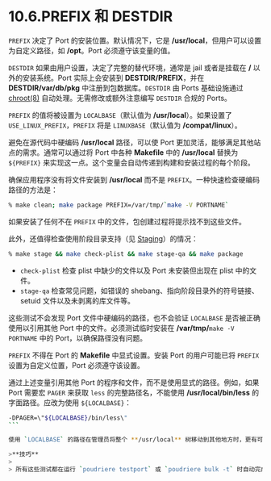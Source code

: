 # 10.6.PREFIX 和 DESTDIR

`PREFIX` 决定了 Port 的安装位置。默认情况下，它是 **/usr/local**，但用户可以设置为自定义路径，如 **/opt**。Port 必须遵守该变量的值。

`DESTDIR` 如果由用户设置，决定了完整的替代环境，通常是 jail 或者是挂载在 **/** 以外的安装系统。Port 实际上会安装到 **DESTDIR/PREFIX**，并在 **DESTDIR/var/db/pkg** 中注册到包数据库。`DESTDIR` 由 Ports 基础设施通过 [chroot(8)](https://man.freebsd.org/cgi/man.cgi?query=chroot&sektion=8&format=html) 自动处理。无需修改或额外注意编写 `DESTDIR` 合规的 Ports。

`PREFIX` 的值将被设置为 `LOCALBASE`（默认值为 **/usr/local**）。如果设置了 `USE_LINUX_PREFIX`，`PREFIX` 将是 `LINUXBASE`（默认值为 **/compat/linux**）。

避免在源代码中硬编码 **/usr/local** 路径，可以使 Port 更加灵活，能够满足其他站点的需求。通常可以通过将 Port 中各种 **Makefile** 中的 **/usr/local** 替换为 `${PREFIX}` 来实现这一点。这个变量会自动传递到构建和安装过程的每个阶段。

确保应用程序没有将文件安装到 **/usr/local** 而不是 `PREFIX`。一种快速检查硬编码路径的方法是：

```sh
% make clean; make package PREFIX=/var/tmp/`make -V PORTNAME`
```

如果安装了任何不在 `PREFIX` 中的文件，包创建过程将提示找不到这些文件。

此外，还值得检查使用阶段目录支持（见 [Staging](https://docs.freebsd.org/en/books/porters-handbook/special/#staging)）的情况：

```sh
% make stage && make check-plist && make stage-qa && make package
```

* `check-plist` 检查 plist 中缺少的文件以及 Port 未安装但出现在 plist 中的文件。
* `stage-qa` 检查常见问题，如错误的 shebang、指向阶段目录外的符号链接、setuid 文件以及未剥离的库文件等。

这些测试不会发现 Port 文件中硬编码的路径，也不会验证 `LOCALBASE` 是否被正确使用以引用其他 Port 中的文件。必须测试临时安装在 **/var/tmp/**`make -V PORTNAME` 中的 Port，以确保路径没有问题。

`PREFIX` 不得在 Port 的 **Makefile** 中显式设置。安装 Port 的用户可能已将 `PREFIX` 设置为自定义位置，Port 必须遵守该设置。

通过上述变量引用其他 Port 的程序和文件，而不是使用显式的路径。例如，如果 Port 需要宏 `PAGER` 来获取 `less` 的完整路径名，不能使用 **/usr/local/bin/less** 的字面路径。应改为使用 `${LOCALBASE}`：

````sh
-DPAGER=\"${LOCALBASE}/bin/less\"
```

使用 `LOCALBASE` 的路径在管理员将整个 **/usr/local** 树移动到其他地方时，更有可能仍然有效。

>**技巧**
>
> 所有这些测试都在运行 `poudriere testport` 或 `poudriere bulk -t` 时自动完成。强烈建议每个 Port 贡献者安装并用其测试自己的 Port。有关更多信息，请参见 [poudriere](https://docs.freebsd.org/en/books/porters-handbook/testing/#testing-poudriere)。 
